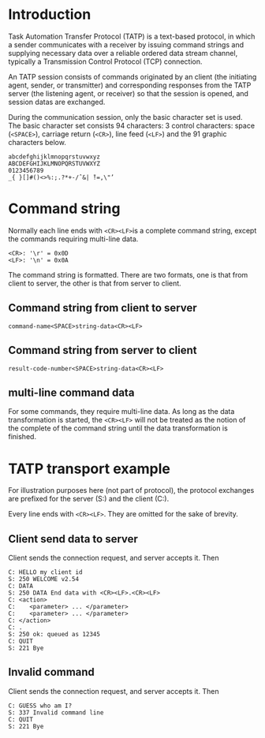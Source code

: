 # Introduction #

Task Automation Transfer Protocol (TATP) is a text-based protocol, in which a sender communicates with a receiver by issuing command strings and supplying necessary data over a reliable ordered data stream channel, typically a Transmission Control Protocol (TCP) connection.

An TATP session consists of commands originated by an client (the initiating agent, sender, or transmitter) and corresponding responses from the TATP server (the listening agent, or receiver) so that the session is opened, and session datas are exchanged.

During the communication session, only the basic character set is used. The basic character set consists 94 characters: 3 control characters: space (`<SPACE>`), carriage return (`<CR>`), line feed (`<LF>`) and the 91 graphic characters below.
```
abcdefghijklmnopqrstuvwxyz
ABCDEFGHIJKLMNOPQRSTUVWXYZ
0123456789
_{ }[]#()<>%:;.?*+-/ˆ&| ̃!=,\"’
```
# Command string #
Normally each line ends with `<CR><LF>`is a complete command string, except the commands requiring multi-line data.

```
<CR>: '\r' = 0x0D
<LF>: '\n' = 0x0A
```

The command string is formatted. There are two formats, one is that from client to server, the other is that from server to client.

## Command string from client to server ##
```
command-name<SPACE>string-data<CR><LF>
```
## Command string from server to client ##
```
result-code-number<SPACE>string-data<CR><LF>
```

## multi-line command data ##
For some commands, they require multi-line data. As long as the data transformation is started, the `<CR><LF>` will not be treated as the notion of the complete of the command string until the data transformation is finished.


# TATP transport example #
For illustration purposes here (not part of protocol), the protocol exchanges are prefixed for the server (S:) and the client (C:).

Every line ends with `<CR><LF>`. They are omitted for the sake of brevity.

## Client send data to server ##
Client sends the connection request, and server accepts it. Then
```
C: HELLO my client id
S: 250 WELCOME v2.54
C: DATA
S: 250 DATA End data with <CR><LF>.<CR><LF>
C: <action>
C:    <parameter> ... </parameter>
C:    <parameter> ... </parameter>
C: </action>
C: .
S: 250 ok: queued as 12345
C: QUIT
S: 221 Bye
```
## Invalid command ##
Client sends the connection request, and server accepts it. Then
```
C: GUESS who am I?
S: 337 Invalid command line
C: QUIT
S: 221 Bye
```